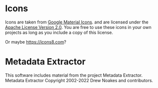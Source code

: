 # Icons

Icons are taken from [Google Material Icons](https://material.io/resources/icons/).
and are licensed under the [Apache License Version 2.0](https://www.apache.org/licenses/LICENSE-2.0.txt).
You are free to use these icons in your own projects as long as you include a copy of this license.

Or maybe https://icons8.com?

# Metadata Extractor

This software includes material from the project Metadata Extractor.
Metadata Extractor Copyright 2002-2022 Drew Noakes and contributors.
